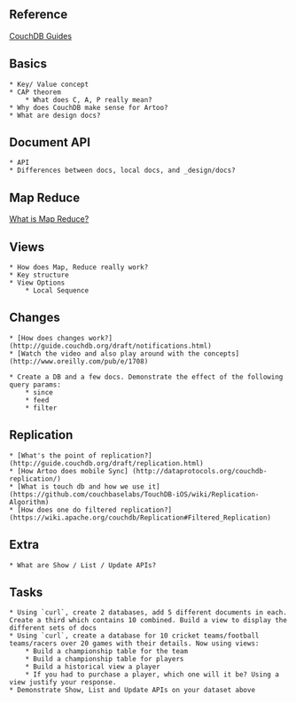 ## Reference
[CouchDB Guides](http://guide.couchdb.org/draft/index.html)
## Basics
	* Key/ Value concept
	* CAP theorem
		* What does C, A, P really mean? 
	* Why does CouchDB make sense for Artoo?
	* What are design docs?

## Document API
	* API
	* Differences between docs, local docs, and _design/docs?

## Map Reduce
[What is Map Reduce?](http://stevekrenzel.com/finding-friends-with-mapreduce)

## Views
	* How does Map, Reduce really work?
	* Key structure
	* View Options
		* Local Sequence

## Changes
	* [How does changes work?] (http://guide.couchdb.org/draft/notifications.html)
	* [Watch the video and also play around with the concepts] (http://www.oreilly.com/pub/e/1708)

	* Create a DB and a few docs. Demonstrate the effect of the following query params:
		* since
		* feed
		* filter

## Replication
	* [What's the point of replication?] (http://guide.couchdb.org/draft/replication.html)
	* [How Artoo does mobile Sync] (http://dataprotocols.org/couchdb-replication/)
	* [What is touch db and how we use it] (https://github.com/couchbaselabs/TouchDB-iOS/wiki/Replication-Algorithm)
	* [How does one do filtered replication?] (https://wiki.apache.org/couchdb/Replication#Filtered_Replication)

## Extra
	* What are Show / List / Update APIs?

## Tasks
	* Using `curl`, create 2 databases, add 5 different documents in each. Create a third which contains 10 combined. Build a view to display the different sets of docs
	* Using `curl`, create a database for 10 cricket teams/football teams/racers over 20 games with their details. Now using views:
		* Build a championship table for the team
		* Build a championship table for players
		* Build a historical view a player
		* If you had to purchase a player, which one will it be? Using a view justify your response.
	* Demonstrate Show, List and Update APIs on your dataset above

